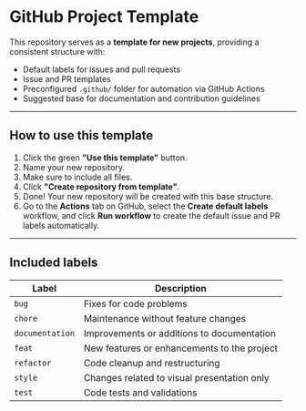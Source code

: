 # GitHub Project Template

This repository serves as a **template for new projects**, providing a consistent structure with:

- Default labels for issues and pull requests
- Issue and PR templates
- Preconfigured `.github/` folder for automation via GitHub Actions
- Suggested base for documentation and contribution guidelines

---

## How to use this template

1. Click the green **"Use this template"** button.
2. Name your new repository.
3. Make sure to include all files.
4. Click **"Create repository from template"**.
5. Done! Your new repository will be created with this base structure.
6. Go to the **Actions** tab on GitHub, select the **Create default labels** workflow, and click **Run workflow** to create the default issue and PR labels automatically.



---

## Included labels

| Label           | Description                                 |
|------------------|---------------------------------------------|
| `bug`           | Fixes for code problems                      |
| `chore`         | Maintenance without feature changes          |
| `documentation` | Improvements or additions to documentation   |
| `feat`          | New features or enhancements to the project  |
| `refactor`      | Code cleanup and restructuring               |
| `style`         | Changes related to visual presentation only  |
| `test`          | Code tests and validations                   |
